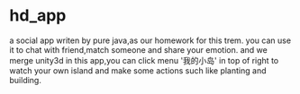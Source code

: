 # hd_app
a  social app writen by pure java,as our homework for this trem.
you can use it to chat with friend,match someone and share your emotion.
and we merge unity3d in this app,you can click menu '我的小岛' in top of right to watch your own island and make some actions such like planting and building.


